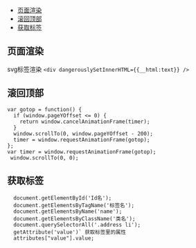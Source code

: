 - [页面渲染](#页面渲染)
- [滚回顶部](#滚回顶部)
- [获取标签](#获取标签)



## 页面渲染

svg标签渲染 `<div dangerouslySetInnerHTML={{__html:text}} />`

## 滚回顶部

  ```
  var gotop = function() {
    if (window.pageYOffset <= 0) {
      return window.cancelAnimationFrame(timer);
    }
    window.scrollTo(0, window.pageYOffset - 200);
    timer = window.requestAnimationFrame(gotop);
  };
  var timer = window.requestAnimationFrame(gotop);
   window.scrollTo(0, 0);
```

## 获取标签
```
  document.getElementById('Id名'); 
  document.getElementsByTagName('标签名');
  document.getElementsByName('name'); 
  document.getElementsByClassName('类名');
  document.querySelectorAll('.address li');
  getAttribute('value')` 获取标签里的属性
  attributes["value"].value;  
```
